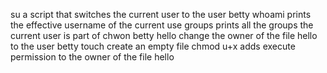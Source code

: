 su a script that switches the current user to the user betty
whoami prints the effective username of the current use
groups prints all the groups the current user is part of
chwon betty hello change the owner of the file hello to the user betty
touch create an empty file
chmod u+x adds execute permission to the owner of the file hello
